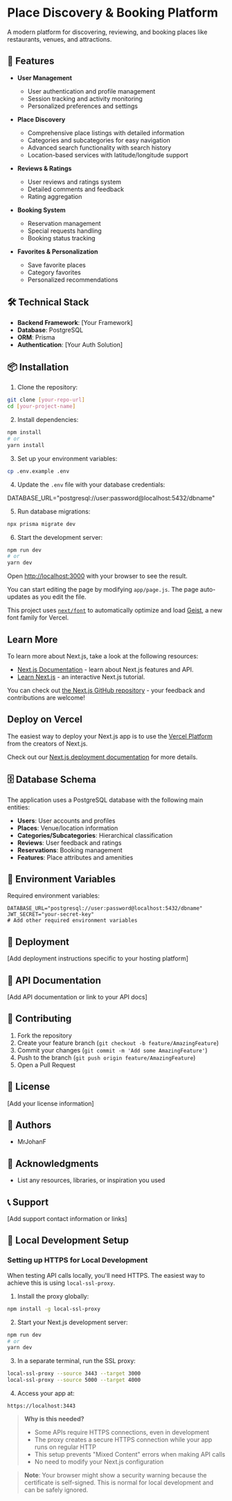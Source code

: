 # Place Discovery & Booking Platform

A modern platform for discovering, reviewing, and booking places like restaurants, venues, and attractions.

## 🌟 Features

- **User Management**
  - User authentication and profile management
  - Session tracking and activity monitoring
  - Personalized preferences and settings

- **Place Discovery**
  - Comprehensive place listings with detailed information
  - Categories and subcategories for easy navigation
  - Advanced search functionality with search history
  - Location-based services with latitude/longitude support

- **Reviews & Ratings**
  - User reviews and ratings system
  - Detailed comments and feedback
  - Rating aggregation

- **Booking System**
  - Reservation management
  - Special requests handling
  - Booking status tracking

- **Favorites & Personalization**
  - Save favorite places
  - Category favorites
  - Personalized recommendations

## 🛠️ Technical Stack

- **Backend Framework**: [Your Framework]
- **Database**: PostgreSQL
- **ORM**: Prisma
- **Authentication**: [Your Auth Solution]

## 📦 Installation

1. Clone the repository:
```bash
git clone [your-repo-url]
cd [your-project-name]
```

2. Install dependencies:
```bash
npm install
# or
yarn install
```

3. Set up your environment variables:
```bash
cp .env.example .env
```

4. Update the `.env` file with your database credentials:

DATABASE_URL="postgresql://user:password@localhost:5432/dbname"

5. Run database migrations:
```bash
npx prisma migrate dev
```

6. Start the development server:
```bash
npm run dev
# or
yarn dev
```

Open [http://localhost:3000](http://localhost:3000) with your browser to see the result.

You can start editing the page by modifying `app/page.js`. The page auto-updates as you edit the file.

This project uses [`next/font`](https://nextjs.org/docs/app/building-your-application/optimizing/fonts) to automatically optimize and load [Geist](https://vercel.com/font), a new font family for Vercel.

## Learn More

To learn more about Next.js, take a look at the following resources:

- [Next.js Documentation](https://nextjs.org/docs) - learn about Next.js features and API.
- [Learn Next.js](https://nextjs.org/learn) - an interactive Next.js tutorial.

You can check out [the Next.js GitHub repository](https://github.com/vercel/next.js) - your feedback and contributions are welcome!

## Deploy on Vercel

The easiest way to deploy your Next.js app is to use the [Vercel Platform](https://vercel.com/new?utm_medium=default-template&filter=next.js&utm_source=create-next-app&utm_campaign=create-next-app-readme) from the creators of Next.js.

Check out our [Next.js deployment documentation](https://nextjs.org/docs/app/building-your-application/deploying) for more details.

## 🗄️ Database Schema

The application uses a PostgreSQL database with the following main entities:

- **Users**: User accounts and profiles
- **Places**: Venue/location information
- **Categories/Subcategories**: Hierarchical classification
- **Reviews**: User feedback and ratings
- **Reservations**: Booking management
- **Features**: Place attributes and amenities

## 🔐 Environment Variables

Required environment variables:

```env
DATABASE_URL="postgresql://user:password@localhost:5432/dbname"
JWT_SECRET="your-secret-key"
# Add other required environment variables
```

## 🚀 Deployment

[Add deployment instructions specific to your hosting platform]

## 📝 API Documentation

[Add API documentation or link to your API docs]

## 🤝 Contributing

1. Fork the repository
2. Create your feature branch (`git checkout -b feature/AmazingFeature`)
3. Commit your changes (`git commit -m 'Add some AmazingFeature'`)
4. Push to the branch (`git push origin feature/AmazingFeature`)
5. Open a Pull Request

## 📄 License

[Add your license information]

## 👥 Authors

- MrJohanF

## 🙏 Acknowledgments

- List any resources, libraries, or inspiration you used

## 📞 Support

[Add support contact information or links]

## 🔧 Local Development Setup

### Setting up HTTPS for Local Development

When testing API calls locally, you'll need HTTPS. The easiest way to achieve this is using `local-ssl-proxy`.

1. Install the proxy globally:
```bash
npm install -g local-ssl-proxy
```

2. Start your Next.js development server:
```bash
npm run dev
# or
yarn dev
```

3. In a separate terminal, run the SSL proxy:
```bash
local-ssl-proxy --source 3443 --target 3000
local-ssl-proxy --source 5000 --target 4000
```

4. Access your app at:
```
https://localhost:3443
```

> **Why is this needed?**
> - Some APIs require HTTPS connections, even in development
> - The proxy creates a secure HTTPS connection while your app runs on regular HTTP
> - This setup prevents "Mixed Content" errors when making API calls
> - No need to modify your Next.js configuration

> **Note**: Your browser might show a security warning because the certificate is self-signed. This is normal for local development and can be safely ignored.



